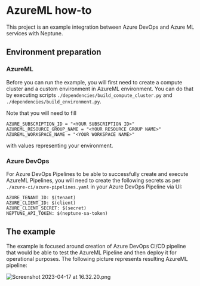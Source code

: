 # AzureML how-to

This project is an example integration between Azure DevOps and Azure ML services with Neptune.

## Environment preparation

### AzureML

Before you can run the example, you will first need to create a compute cluster and a custom environment in AzureML environment. You can do that by executing scripts 
```./dependencies/build_compute_cluster.py``` and ```./dependencies/build_environment.py```.

Note that you will need to fill 

```
AZURE_SUBSCRIPTION_ID = "<YOUR SUBSCRIPTION ID>"
AZUREML_RESOURCE_GROUP_NAME = "<YOUR RESOURCE GROUP NAME>"
AZUREML_WORKSPACE_NAME = "<YOUR WORKSPACE NAME>"
```
with values representing your environment.

### Azure DevOps

For Azure DevOps Pipelines to be able to successfully create and execute AzureML Pipelines, you will need to create the following secrets as per ```./azure-ci/azure-pipelines.yaml``` in your Azure DevOps Pipeline via UI:

```
AZURE_TENANT_ID: $(tenant)
AZURE_CLIENT_ID: $(client)
AZURE_CLIENT_SECRET: $(secret)
NEPTUNE_API_TOKEN: $(neptune-sa-token)
```

## The example
The example is focused around creation of Azure DevOps CI/CD pipeline that would be able to test the AzureML Pipeline and then deploy it for operational purposes. The following picture represents resulting AzureML pipeline:

![Screenshot 2023-04-17 at 16.32.20.png](..%2F..%2F..%2F..%2F..%2FScreenshot%202023-04-17%20at%2016.32.20.png)